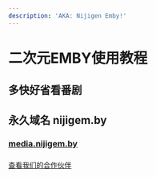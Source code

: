 ```yaml
---
description: 'AKA: Nijigen Emby!'
---
```


# 二次元EMBY使用教程

## 多快好省看番剧



## 永久域名 nijigem.by

### [media.nijigem.by](https://media.nijigem.by/)

###

[查看我们的合作伙伴](<not fast enough.md>)
